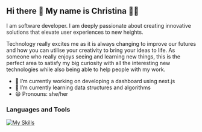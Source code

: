 ## Hi there 👋 My name is Christina 🙋‍♀️
I am software developer. I am deeply passionate about creating innovative solutions that elevate user experiences to new heights. 

Technology really excites me as it is always changing to improve our futures and how you can utilise your creativity to bring your ideas to life. As someone who really enjoys seeing and learning new things, this is the perfect area to satisfy my big curiosity with all the interesting new technologies while also being able to help people with my work.

- 🔭 I’m currently working on developing a dashboard using next.js
- 🌱 I’m currently learning data structures and algorithms
- 😄 Pronouns: she/her

  
### Languages and Tools
[![My Skills](https://skillicons.dev/icons?i=html,css,js,react,java,cs,python)](https://skillicons.dev)

<!--
**Yick-C/Yick-C** is a ✨ _special_ ✨ repository because its `README.md` (this file) appears on your GitHub profile.

Here are some ideas to get you started:

- 🔭 I’m currently working on ...
- 🌱 I’m currently learning ...
- 👯 I’m looking to collaborate on ...
- 🤔 I’m looking for help with ...
- 💬 Ask me about ...
- 📫 How to reach me: ...
- 😄 Pronouns: ...
- ⚡ Fun fact: ...
-->
